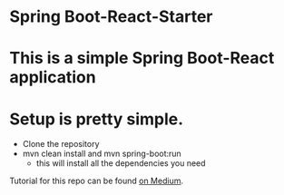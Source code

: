# Spring Boot-React-Starter

# This is a simple Spring Boot-React application


# Setup is pretty simple.
- Clone the repository
- mvn clean install and mvn spring-boot:run
    - this will install all the dependencies you need

Tutorial for this repo can be found [on Medium](https://medium.com/analytics-vidhya/how-to-package-your-react-app-with-spring-boot-41432be974bc).
